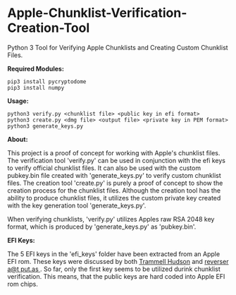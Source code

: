 # Apple-Chunklist-Verification-Creation-Tool
Python 3 Tool for Verifying Apple Chunklists and Creating Custom Chunklist Files.

__Required Modules:__
```
pip3 install pycryptodome
pip3 install numpy
```

__Usage:__
```
python3 verify.py <chunklist file> <public key in efi format>
python3 create.py <dmg file> <output file> <private key in PEM format>
python3 generate_keys.py
```

__About:__

This project is a proof of concept for working with Apple's chunklist files. The verification tool 'verify.py' can be used in conjunction with the efi keys to verify official chunklist files. It can also be used with the custom pubkey.bin file created with 'generate_keys.py' to verify custom chunklist files. The creation tool 'create.py' is purely a proof of concept to show the creation process for the chunklist files. Although the creation tool has the ability to produce chunklist files, it utilizes the custom private key created with the key generation tool 'generate_keys.py'.

When verifying chunklists, 'verify.py' utilizes Apples raw RSA 2048 key format, which is produced by 'generate_keys.py' as 'pubkey.bin'.

__EFI Keys:__

The 5 EFI keys in the 'efi_keys' folder have been extracted from an Apple EFI rom. These keys were discussed by both <a href = "https://trmm.net/Thunderstrike_31c3">Trammell Hudson</a> and <a href = "https://reverse.put.as/2016/06/25/apple-efi-firmware-passwords-and-the-scbo-myth/"> reverser a@t put.as </a>. So far, only the first key seems to be utilized durink chunklist verification. This means, that the public keys are hard coded into Apple EFI rom chips.
